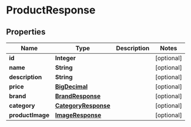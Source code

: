 # ProductResponse

## Properties
Name | Type | Description | Notes
------------ | ------------- | ------------- | -------------
**id** | **Integer** |  |  [optional]
**name** | **String** |  |  [optional]
**description** | **String** |  |  [optional]
**price** | [**BigDecimal**](BigDecimal.md) |  |  [optional]
**brand** | [**BrandResponse**](BrandResponse.md) |  |  [optional]
**category** | [**CategoryResponse**](CategoryResponse.md) |  |  [optional]
**productImage** | [**ImageResponse**](ImageResponse.md) |  |  [optional]
